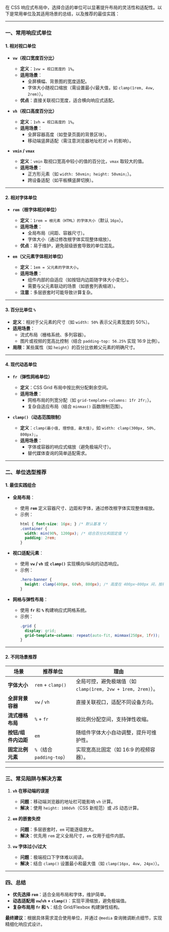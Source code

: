 在 CSS 响应式布局中，选择合适的单位可以显著提升布局的灵活性和适配性。以下是常用单位及其适用场景的总结，以及推荐的最佳实践：

---

### **一、常用响应式单位**
#### **1. 相对视口单位**
- **`vw`（视口宽度百分比）**  
  - **定义**：`1vw = 视口宽度的 1%`。  
  - **适用场景**：  
    - 全屏横幅、背景图的宽度适配。  
    - 字体大小随视口缩放（需设置最小/最大值，如 `clamp(1rem, 4vw, 2rem)`）。  
  - **优点**：直接关联视口宽度，适合横向响应式适配。  

- **`vh`（视口高度百分比）**  
  - **定义**：`1vh = 视口高度的 1%`。  
  - **适用场景**：  
    - 全屏容器高度（如登录页面的背景区块）。  
    - 移动端竖屏适配（需注意浏览器地址栏对 `vh` 的影响）。  

- **`vmin` / `vmax`**  
  - **定义**：`vmin` 取视口宽高中较小的值的百分比，`vmax` 取较大的值。  
  - **适用场景**：  
    - 正方形元素（如 `width: 50vmin; height: 50vmin;`）。  
    - 跨设备适配（如平板横竖屏切换）。  

---

#### **2. 相对字体单位**
- **`rem`（根字体相对单位）**  
  - **定义**：`1rem = 根元素（HTML）的字体大小`（默认 `16px`）。  
  - **适用场景**：  
    - 全局布局（间距、容器尺寸）。  
    - 字体大小（通过修改根字体实现整体缩放）。  
  - **优点**：易于维护，避免层级嵌套导致的单位混乱。  

- **`em`（父元素字体相对单位）**  
  - **定义**：`1em = 父元素的字体大小`。  
  - **适用场景**：  
    - 组件内部的自适应（如按钮内边距随字体大小变化）。  
    - 需要与父元素联动的场景（如嵌套列表缩进）。  
  - **注意**：多层嵌套时可能导致计算复杂。  

---

#### **3. 百分比单位 `%`**
- **定义**：相对于父元素的尺寸（如 `width: 50%` 表示父元素宽度的 50%）。  
- **适用场景**：  
  - 流式布局（栅格系统、多列容器）。  
  - 图片或视频的宽高比控制（结合 `padding-top: 56.25%` 实现 16:9 比例）。  
- **局限**：某些属性（如 `height`）的百分比依赖父元素的明确尺寸。  

---

#### **4. 现代动态单位**
- **`fr`（弹性网格单位）**  
  - **定义**：CSS Grid 布局中按比例分配剩余空间。  
  - **适用场景**：  
    - 网格布局的列宽分配（如 `grid-template-columns: 1fr 2fr;`）。  
    - 复杂自适应布局（结合 `minmax()` 函数限制范围）。  

- **`clamp()`（动态范围限制）**  
  - **定义**：`clamp(最小值, 理想值, 最大值)`，如 `width: clamp(300px, 50%, 800px);`。  
  - **适用场景**：  
    - 字体或容器的响应式缩放（避免极端尺寸）。  
    - 替代媒体查询的简单适配需求。  

---

### **二、单位选型推荐**
#### **1. 最佳实践组合**
- **全局布局**：  
  - 使用 **`rem`** 定义容器尺寸、边距和字体，通过修改根字体实现整体缩放。  
  - 示例：  
    ```css
    html { font-size: 16px; } /* 默认基准 */
    .container { 
      width: min(90%, 1200px); /* 结合百分比和固定值 */
      padding: 2rem; 
    }
    ```

- **视口适配元素**：  
  - 使用 **`vw` / `vh`** 或 **`clamp()`** 实现横向/纵向的动态响应。  
  - 示例：  
    ```css
    .hero-banner { 
      height: clamp(400px, 60vh, 800px); /* 高度在 400px~800px 间，按视口60%缩放 */
    }
    ```

- **网格与弹性布局**：  
  - 使用 **`fr`** 和 **`%`** 构建响应式网格系统。  
  - 示例：  
    ```css
    .grid { 
      display: grid;
      grid-template-columns: repeat(auto-fit, minmax(250px, 1fr)); 
    }
    ```

---

#### **2. 不同场景推荐**
| **场景**               | **推荐单位**                | **理由**                                                                 |
|------------------------|----------------------------|-------------------------------------------------------------------------|
| **字体大小**           | `rem` + `clamp()`          | 全局可控，避免极端值（如 `clamp(1rem, 2vw + 1rem, 2rem)`）。             |
| **全屏背景容器**       | `vw` / `vh`                | 直接关联视口，适配不同设备方向。                                           |
| **流式栅格布局**       | `%` + `fr`                 | 按比例分配空间，支持弹性收缩。                                             |
| **按钮/组件内边距**    | `em`                       | 随组件字体大小自动调整，提升可维护性。                                       |
| **固定比例元素**       | `%`（结合 `padding-top`）  | 实现宽高比固定（如 16:9 的视频容器）。                                      |

---

### **三、常见陷阱与解决方案**
1. **`vh` 在移动端的误差**  
   - **问题**：移动端浏览器的地址栏可能影响 `vh` 计算。  
   - **解决**：使用 `height: 100dvh`（CSS 新规范）或 JS 动态计算。  

2. **`em` 的嵌套失控**  
   - **问题**：多层嵌套时，`em` 可能逐级放大。  
   - **解决**：优先用 `rem` 定义全局尺寸，`em` 仅用于组件内部。  

3. **`vw` 字体过小/过大**  
   - **问题**：极端视口下字体难以阅读。  
   - **解决**：结合 `clamp()` 设置最小和最大值（如 `clamp(16px, 4vw, 24px)`）。  

---

### **四、总结**
- **优先选择 `rem`**：适合全局布局和字体，维护简单。  
- **动态适配用 `vw`/`vh` + `clamp()`**：实现平滑缩放，避免极端值。  
- **复杂布局用 `fr` 和 `%`**：结合 Grid/Flexbox 构建弹性结构。  

**最终建议**：根据具体需求混合使用单位，并通过 `@media` 查询微调断点细节，实现精细化响应式设计。